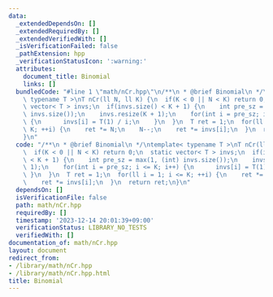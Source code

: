```yaml
---
data:
  _extendedDependsOn: []
  _extendedRequiredBy: []
  _extendedVerifiedWith: []
  _isVerificationFailed: false
  _pathExtension: hpp
  _verificationStatusIcon: ':warning:'
  attributes:
    document_title: Binomial
    links: []
  bundledCode: "#line 1 \"math/nCr.hpp\"\n/**\n * @brief Binomial\n */\ntemplate<\
    \ typename T >\nT nCr(ll N, ll K) {\n  if(K < 0 || N < K) return 0;\n  static\
    \ vector< T > invs;\n  if(invs.size() < K + 1) {\n    int pre_sz = max(1, (int)\
    \ invs.size());\n    invs.resize(K + 1);\n    for(int i = pre_sz; i <= K; i++)\
    \ {\n      invs[i] = T(1) / i;\n    }\n  }\n  T ret = 1;\n  for(ll i = 1; i <=\
    \ K; ++i) {\n    ret *= N;\n    N--;\n    ret *= invs[i];\n  }\n  return ret;\n\
    }\n"
  code: "/**\n * @brief Binomial\n */\ntemplate< typename T >\nT nCr(ll N, ll K) {\n\
    \  if(K < 0 || N < K) return 0;\n  static vector< T > invs;\n  if(invs.size()\
    \ < K + 1) {\n    int pre_sz = max(1, (int) invs.size());\n    invs.resize(K +\
    \ 1);\n    for(int i = pre_sz; i <= K; i++) {\n      invs[i] = T(1) / i;\n   \
    \ }\n  }\n  T ret = 1;\n  for(ll i = 1; i <= K; ++i) {\n    ret *= N;\n    N--;\n\
    \    ret *= invs[i];\n  }\n  return ret;\n}\n"
  dependsOn: []
  isVerificationFile: false
  path: math/nCr.hpp
  requiredBy: []
  timestamp: '2023-12-14 20:01:39+09:00'
  verificationStatus: LIBRARY_NO_TESTS
  verifiedWith: []
documentation_of: math/nCr.hpp
layout: document
redirect_from:
- /library/math/nCr.hpp
- /library/math/nCr.hpp.html
title: Binomial
---
```

